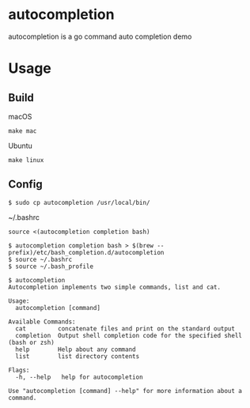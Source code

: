 # autocompletion
autocompletion is a go command auto completion demo

# Usage
## Build

macOS
```
make mac
```

Ubuntu
```
make linux
```

## Config

```
$ sudo cp autocompletion /usr/local/bin/
```

~/.bashrc
```
source <(autocompletion completion bash)
```

```
$ autocompletion completion bash > $(brew --prefix)/etc/bash_completion.d/autocompletion
$ source ~/.bashrc
$ source ~/.bash_profile
```

```
$ autocompletion
Autocompletion implements two simple commands, list and cat.

Usage:
  autocompletion [command]

Available Commands:
  cat         concatenate files and print on the standard output
  completion  Output shell completion code for the specified shell (bash or zsh)
  help        Help about any command
  list        list directory contents

Flags:
  -h, --help   help for autocompletion

Use "autocompletion [command] --help" for more information about a command.
```